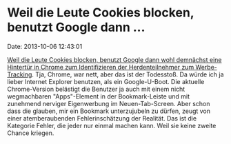 Weil die Leute Cookies blocken, benutzt Google dann \...
========================================================

Date: 2013-10-06 12:43:01

[Weil die Leute Cookies blocken, benutzt Google dann wohl demnächst eine
Hintertür in Chrome zum Identifizieren der Herdenteilnehmer zum
Werbe-Tracking](http://bits.blogs.nytimes.com/2013/09/19/google-is-exploring-an-alternative-to-cookies-for-ad-tracking/).
Tja, Chrome, war nett, aber das ist der Todesstoß. Da würde ich ja
lieber Internet Explorer benutzen, als ein Google-U-Boot. Die aktuelle
Chrome-Version belästigt die Benutzer ja auch mit einem nicht
wegmachbaren \"Apps\"-Element in der Bookmark-Leiste und mit zunehmend
nerviger Eigenwerbung im Neuen-Tab-Screen. Aber schon dass die glauben,
mir ein Bookmark unterzujubeln zu dürfen, zeugt von einer
atemberaubenden Fehlerinschätzung der Realität. Das ist die Kategorie
Fehler, die jeder nur einmal machen kann. Weil sie keine zweite Chance
kriegen.
